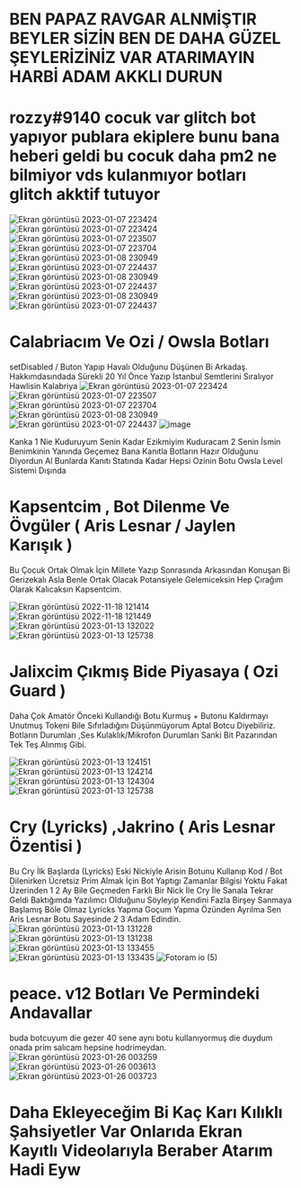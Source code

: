 # BEN PAPAZ RAVGAR ALNMİŞTIR BEYLER SİZİN BEN DE DAHA GÜZEL ŞEYLERİZİNİZ VAR ATARIMAYIN HARBİ ADAM AKKLI DURUN

# rozzy#9140 cocuk var glitch bot yapıyor publara ekiplere bunu bana heberi geldi bu cocuk daha pm2 ne bilmiyor vds kulanmıyor botları glitch akktif tutuyor 
![Ekran görüntüsü 2023-01-07 223424](https://media.discordapp.net/attachments/1069214231532163172/1069317275074691152/image.png?width=476&height=135)
![Ekran görüntüsü 2023-01-07 223424](https://media.discordapp.net/attachments/1069214231532163172/1069316836606365716/image.png?width=428&height=299)
![Ekran görüntüsü 2023-01-07 223507](https://media.discordapp.net/attachments/1069214231532163172/1069316953363198073/image.png?width=346&height=397)
![Ekran görüntüsü 2023-01-07 223704](https://cdn.discordapp.com/attachments/1069214231532163172/1069317048305459200/image.png)
![Ekran görüntüsü 2023-01-08 230949](https://media.discordapp.net/attachments/1069214231532163172/1069317275074691152/image.png?width=476&height=135)
![Ekran görüntüsü 2023-01-07 224437](https://user-images.githubusercontent.com/97904458/212295878-0c9036df-ff1e-4696-84ac-82a255c7e682.png)
![Ekran görüntüsü 2023-01-08 230949](https://media.discordapp.net/attachments/1069214231532163172/1069317192526602312/image.png?width=387&height=214)
![Ekran görüntüsü 2023-01-07 224437](https://cdn.discordapp.com/attachments/1069214231532163172/1069317438463819786/image.png)
![Ekran görüntüsü 2023-01-08 230949](https://media.discordapp.net/attachments/1069214231532163172/1069317975041134683/image.png?width=432&height=334=214)
![Ekran görüntüsü 2023-01-07 224437](https://media.discordapp.net/attachments/1069214231532163172/1069317775887179796/image.png?width=437&height=212)


# Calabriacım Ve Ozi / Owsla Botları
setDisabled / Buton Yapıp Havalı Olduğunu Düşünen Bi Arkadaş.
Hakkımdasındada Sürekli 20 Yıl Önce Yazıp İstanbul Semtlerini Sıralıyor Hawlisin Kalabriya
![Ekran görüntüsü 2023-01-07 223424](https://user-images.githubusercontent.com/97904458/212295842-cf8a8887-332c-4612-8321-c371dcdfb0b9.png)
![Ekran görüntüsü 2023-01-07 223507](https://user-images.githubusercontent.com/97904458/212295855-1ceb07e4-6b57-4020-97fa-1665d336902b.png)
![Ekran görüntüsü 2023-01-07 223704](https://user-images.githubusercontent.com/97904458/212295863-092bb0ff-6827-4a74-b22a-b6414e1a6839.png)
![Ekran görüntüsü 2023-01-08 230949](https://user-images.githubusercontent.com/97904458/212295874-905ed89a-2a74-4fc1-8e37-7c13f01f71f5.png)
![Ekran görüntüsü 2023-01-07 224437](https://user-images.githubusercontent.com/97904458/212295878-0c9036df-ff1e-4696-84ac-82a255c7e682.png)
![image](https://user-images.githubusercontent.com/97904458/212389228-9ec4b31d-5049-4cbd-90ae-e59f60a1cb84.png)
 
Kanka 1 Nie Kuduruyum Senin Kadar Ezikmiyim Kuduracam 2 Senin İsmin Benimkinin Yanında Geçemez Bana Kanıtla Botların Hazır Olduğunu Diyordun Al Bunlarda Kanıtı Statında Kadar Hepsi Ozinin Botu Owsla Level Sistemi Dışında


# Kapsentcim , Bot Dilenme Ve Övgüler ( Aris Lesnar / Jaylen Karışık )
Bu Çocuk Ortak Olmak İçin Millete Yazıp Sonrasında Arkasından Konuşan Bi Gerizekalı Asla Benle Ortak Olacak Potansiyele Gelemiceksin Hep Çırağım Olarak Kalıcaksın Kapsentcim.

![Ekran görüntüsü 2022-11-18 121414](https://user-images.githubusercontent.com/97904458/212296678-df36fa9e-6f9c-409c-808b-02f1f6263cb2.png)
![Ekran görüntüsü 2022-11-18 121449](https://user-images.githubusercontent.com/97904458/212296718-d98b6a77-f8ee-4b3e-a05e-ff9dd61842d2.png)
![Ekran görüntüsü 2023-01-13 132022](https://user-images.githubusercontent.com/97904458/212296894-3ca5cd5a-bca3-4640-871c-f302378faec4.png)
![Ekran görüntüsü 2023-01-13 125738](https://user-images.githubusercontent.com/97904458/212297397-4f8edb6f-23a3-4fcc-8022-bdae1de0f7b8.png)

# Jalixcim Çıkmış Bide Piyasaya ( Ozi Guard )
Daha Çok Amatör Önceki Kullandığı Botu Kurmuş + Butonu Kaldırmayı Unutmuş Tokeni Bile Sıfırladığını Düşünmüyorum Aptal Botcu Diyebiliriz.
Botların Durumları ,Ses Kulaklık/Mikrofon Durumları Sanki Bit Pazarından Tek Teş Alınmış Gibi.

![Ekran görüntüsü 2023-01-13 124151](https://user-images.githubusercontent.com/97904458/212297360-a2905e7f-2986-4510-9511-c6f07f2f106b.png)
![Ekran görüntüsü 2023-01-13 124214](https://user-images.githubusercontent.com/97904458/212297373-bc966c0f-688f-4f7e-a704-715b62aea0f7.png)
![Ekran görüntüsü 2023-01-13 124304](https://user-images.githubusercontent.com/97904458/212297380-2dcb5966-0848-458f-be06-3d88b00f7516.png)
![Ekran görüntüsü 2023-01-13 125738](https://user-images.githubusercontent.com/97904458/212297397-4f8edb6f-23a3-4fcc-8022-bdae1de0f7b8.png)

# Cry (Lyricks) ,Jakrino ( Aris Lesnar Özentisi )
Bu Cry İlk Başlarda (Lyricks) Eski Nickiyle Arisin Botunu Kullanıp Kod / Bot Dilenirken Ücretsiz Prim Almak İçin Bot Yaptıgı Zamanlar Bilgisi Yoktu Fakat Üzerinden 1 2 Ay Bile Geçmeden Farklı Bir Nick İle Cry İle Sanala Tekrar Geldi Baktığımda Yazılımcı Olduğunu Söyleyip Kendini Fazla Birşey Sanmaya Başlamış Böle Olmaz Lyricks Yapma Goçum Yapma Özünden Ayrılma Sen Aris Lesnar Botu Sayesinde 2 3 Adam Edindin.
![Ekran görüntüsü 2023-01-13 131228](https://user-images.githubusercontent.com/97904458/212300641-7f4223ae-acd0-45ae-ad81-d6205128bb21.png)
![Ekran görüntüsü 2023-01-13 131238](https://user-images.githubusercontent.com/97904458/212300647-d98e8831-bbe2-4047-9614-45561d6ec55a.png)
![Ekran görüntüsü 2023-01-13 133455](https://user-images.githubusercontent.com/97904458/212300752-9110e105-9025-4ba8-8928-fe59456bda94.png)
![Ekran görüntüsü 2023-01-13 133435](https://user-images.githubusercontent.com/97904458/212300748-f25dc700-b074-4bc8-b8b7-8757b591d4a2.png)
![Fotoram io (5)](https://user-images.githubusercontent.com/97904458/212300768-9de72db0-1f76-4815-82b8-9d500aa7055c.jpg)

# peace. v12 Botları Ve Permindeki Andavallar
buda botcuyum die gezer 40 sene aynı botu kullanıyormuş die duydum onada prim salıcam hepsine hodrimeydan.
![Ekran görüntüsü 2023-01-26 003259](https://user-images.githubusercontent.com/97904458/214697395-d36b97a9-c915-46ca-8a5c-782fb9d5c073.png)
![Ekran görüntüsü 2023-01-26 003613](https://user-images.githubusercontent.com/97904458/214697405-74361b04-7191-4df8-9a73-d677ed27b2b7.png)
![Ekran görüntüsü 2023-01-26 003723](https://user-images.githubusercontent.com/97904458/214697420-d2b81ae5-7d67-4858-8309-f4e367e8beb1.png)

# Daha Ekleyeceğim Bi Kaç Karı Kılıklı Şahsiyetler Var Onlarıda Ekran Kayıtlı Videolarıyla Beraber Atarım Hadi Eyw 
